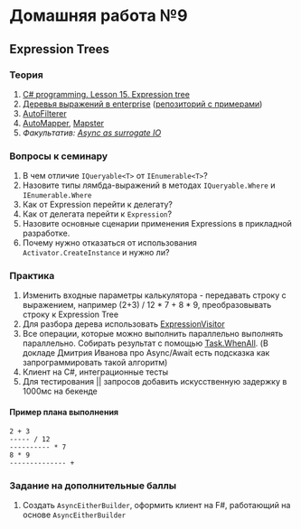 # Домашняя работа №9 

## Expression Trees

### Теория
1. [C# programming. Lesson 15. Expression tree](https://www.youtube.com/watch?v=a9L22U4XWN0&ab_channel=%D0%9F%D1%80%D0%BE%D0%B3%D1%80%D0%B0%D0%BC%D0%BC%D0%B8%D1%80%D0%BE%D0%B2%D0%B0%D0%BD%D0%B8%D0%B5-%D1%8D%D1%82%D0%BE%D0%BF%D1%80%D0%BE%D1%81%D1%82%D0%BE)
2. [Деревья выражений в enterprise](https://habr.com/ru/company/jugru/blog/423891/) ([репозиторий с примерами](https://github.com/max-arshinov/Beyond-LINQ-Using-Expression-Trees-in-.NET))
3. [AutoFilterer](https://github.com/enisn/AutoFilterer)
4. [AutoMapper](https://automapper.org/), [Mapster](https://github.com/MapsterMapper/Mapster)
5. *Факультатив:* [*Async as surrogate IO*](https://blog.ploeh.dk/2016/04/11/async-as-surrogate-io/)

### Вопросы к семинару
 1. В чем отличие `IQueryable<T>` от `IEnumerable<T>`?
 2. Назовите типы лямбда-выражений в методах `IQueryable.Where` и `IEnumerable.Where`
 3. Как от Expression перейти к делегату?
 4. Как от делегата перейти к `Expression`?
 5. Назовите основные сценарии применения Expressions в прикладной разработке.
 6. Почему нужно отказаться от использования `Activator.CreateInstance` и нужно ли?
 
### Практика
 1. Изменить входные параметры калькулятора - передавать строку с выражением, например (2+3) / 12 * 7 + 8 * 9, преобразовывать строку к Expression Tree
 2. Для разбора дерева использовать [ExpressionVisitor](https://docs.microsoft.com/en-us/dotnet/api/system.linq.expressions.expressionvisitor?view=netcore-3.1)
 3. Все операции, которые можно выполнить параллельно выполнять параллельно. Собирать результат с помощью [Task.WhenAll](https://docs.microsoft.com/en-us/dotnet/api/system.threading.tasks.task.whenall?view=netcore-3.1). (В докладе Дмитрия Иванова про Async/Await есть подсказка как запрограммировать такой алгоритм)
 4. Клиент на C#, интеграционные тесты
 5. Для тестирования || запросов добавить искусственную задержку в 1000мс на бекенде
 #### Пример плана выполнения
    2 + 3  
    ----- / 12  
    ---------- * 7  
    8 * 9  
    -------------- +
### Задание на дополнительные баллы
1.  Создать `AsyncEitherBuilder`, оформить клиент на F#, работающий на основе `AsyncEitherBuilder`